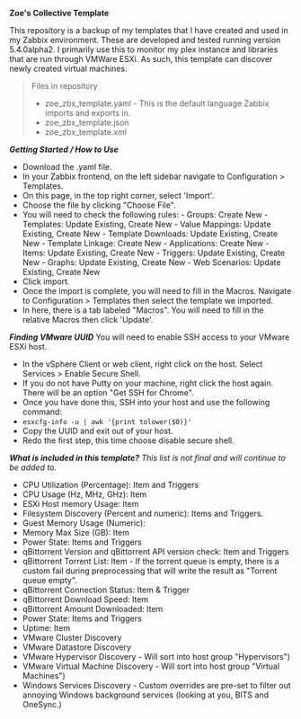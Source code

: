 
**Zoe's Collective Template**

This repository is a backup of my templates that I have created and used in my Zabbix environment. These are developed and tested running version 5.4.0alpha2. I primarily use this to monitor my plex instance and libraries that are run through VMWare ESXi. As such, this template can discover newly created virtual machines.

> Files in repository
> - zoe_zbx_template.yaml - This is the default language Zabbix imports and exports in.
> - zoe_zbx_template.json
> - zoe_zbx_template.xml

***Getting Started / How to Use***

 - Download the .yaml file.
 -  In your Zabbix frontend, on the left sidebar navigate to Configuration > Templates.
 - On this page, in the top right corner, select 'Import'.
 - Choose the file by clicking "Choose File".
 - You will need to check the following rules:
    	 - Groups: Create New
    	 - Templates: Update Existing, Create New
    	 - Value Mappings: Update Existing, Create New
    	 - Template Downloads: Update Existing, Create New
    	 - Template Linkage: Create New
    	 - Applications: Create New
    	 - Items: Update Existing, Create New
    	 - Triggers: Update Existing, Create New
    	 - Graphs: Update Existing, Create New
    	 - Web Scenarios: Update Existing, Create New
 - Click import.
 - Once the import is complete, you will need to fill in the Macros. Navigate to Configuration > Templates then select the template we imported.
 - In here, there is a tab labeled "Macros". You will need to fill in the relative Macros then click 'Update'.

***Finding VMware UUID***
You will need to enable SSH access to your VMware ESXi host. 

 - In the vSphere Client or web client, right click on the host. Select Services > Enable Secure Shell.
 - If you do not have Putty on your machine, right click the host again. There will be an option "Get SSH for Chrome".
 - Once you have done this, SSH into your host and use the following command:
 - `esxcfg-info -u | awk '{print tolower($0)}'`
 - Copy the UUID and exit out of your host.
 - Redo the first step, this time choose disable secure shell.

***What is included in this template?***
*This list is not final and will continue to be added to.*
 - CPU Utilization (Percentage): Item and Triggers
 - CPU Usage (Hz, MHz, GHz): Item
 - ESXi Host memory Usage: Item
 - Filesystem Discovery (Percent and numeric): Items and Triggers.
 - Guest Memory Usage (Numeric): 
 - Memory Max Size (GB): Item
 - Power State: Items and Triggers
 - qBittorrent Version and qBittorrent API version check: Item and Triggers
 - qBittorrent Torrent List: Item - If the torrent queue is empty, there is a custom fail during preprocessing that will write the result as "Torrent queue empty".
 - qBittorrent Connection Status: Item & Trigger
 - qBittorrent Download Speed: Item
 - qBittorrent Amount Downloaded: Item
 - Power State: Items and Triggers
 - Uptime: Item
 - VMware Cluster Discovery
 - VMware Datastore Discovery
 - VMware Hypervisor Discovery - Will sort into host group "Hypervisors")
 - VMware Virtual Machine Discovery - Will sort into host group "Virtual Machines")
 - Windows Services Discovery - Custom overrides are pre-set to filter out annoying Windows background services (looking at you, BITS and OneSync.)